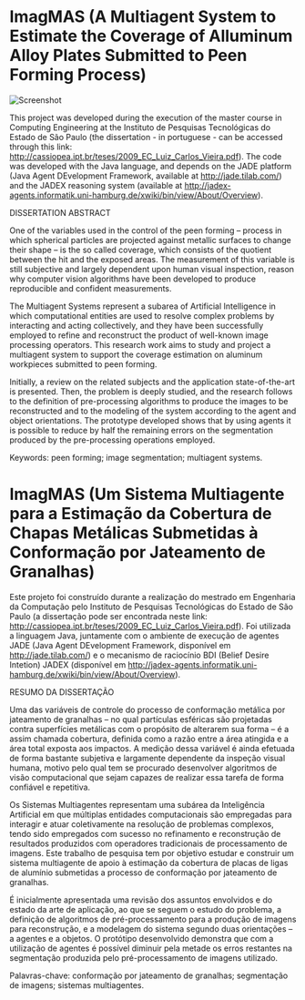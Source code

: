 ImagMAS (A Multiagent System to Estimate the Coverage of Alluminum Alloy Plates Submitted to Peen Forming Process)
=======

![Screenshot](luigivieira/ImagMAS/screeshots/screenshot3.png)

This project was developed during the execution of the master course in Computing Engineering at the Instituto de Pesquisas Tecnológicas do Estado de São Paulo (the dissertation - in portuguese - can be accessed through this link: http://cassiopea.ipt.br/teses/2009_EC_Luiz_Carlos_Vieira.pdf). The code was developed with the Java language, and depends on the JADE platform (Java Agent DEvelopment Framework, available at http://jade.tilab.com/) and the JADEX reasoning system (available at http://jadex-agents.informatik.uni-hamburg.de/xwiki/bin/view/About/Overview).

DISSERTATION ABSTRACT

One of the variables used in the control of the peen forming – process in which spherical particles are projected against metallic surfaces to change their shape – is the so called coverage, which consists of the quotient between the hit and the exposed areas. The measurement of this variable is still subjective and largely dependent upon human visual inspection, reason why computer vision algorithms have been developed to produce reproducible and confident measurements.

The Multiagent Systems represent a subarea of Artificial Intelligence in which computational entities are used to resolve complex problems by interacting and acting collectively, and they have been successfully employed to refine and reconstruct the product of well-known image processing operators. This research work aims to study and project a multiagent system to support the coverage estimation on aluminum workpieces submitted to peen forming.

Initially, a review on the related subjects and the application state-of-the-art is presented. Then, the problem is deeply studied, and the research follows to the definition of pre-processing algorithms to produce the images to be reconstructed and to the modeling of the system according to the agent and object orientations. The prototype developed shows that by using agents it is possible to reduce by half the remaining errors on the segmentation produced by the pre-processing operations employed.

Keywords: peen forming; image segmentation; multiagent systems.



ImagMAS (Um Sistema Multiagente para a Estimação da Cobertura de Chapas Metálicas Submetidas à Conformação por Jateamento de Granalhas)
=======

Este projeto foi construído durante a realização do mestrado em Engenharia da Computação pelo Instituto de Pesquisas Tecnológicas do Estado de São Paulo (a dissertação pode ser encontrada neste link: http://cassiopea.ipt.br/teses/2009_EC_Luiz_Carlos_Vieira.pdf). Foi utilizada a linguagem Java, juntamente com o ambiente de execução de agentes JADE (Java Agent DEvelopment Framework, disponível em http://jade.tilab.com/) e o mecanismo de raciocínio BDI (Belief Desire Intetion) JADEX (disponível em http://jadex-agents.informatik.uni-hamburg.de/xwiki/bin/view/About/Overview).

RESUMO DA DISSERTAÇÃO

Uma das variáveis de controle do processo de conformação metálica por jateamento de granalhas – no qual partículas esféricas são projetadas contra superfícies metálicas com o propósito de alterarem sua forma – é a assim chamada cobertura, definida como a razão entre a área atingida e a área total exposta aos impactos. A medição dessa variável é ainda efetuada de forma bastante subjetiva e largamente dependente da inspeção visual humana, motivo pelo qual tem se procurado desenvolver algoritmos de visão computacional que sejam capazes de realizar essa tarefa de forma confiável e repetitiva.

Os Sistemas Multiagentes representam uma subárea da Inteligência Artificial em que múltiplas entidades computacionais são empregadas para interagir e atuar coletivamente na resolução de problemas complexos, tendo sido empregados com sucesso no refinamento e reconstrução de resultados produzidos com operadores tradicionais de processamento de imagens. Este trabalho de pesquisa tem por objetivo estudar e construir um sistema multiagente de apoio à estimação da cobertura de placas de ligas de alumínio submetidas a processo de conformação por jateamento de granalhas.

É inicialmente apresentada uma revisão dos assuntos envolvidos e do estado da arte de aplicação, ao que se seguem o estudo do problema, a definição de algoritmos de pré-processamento para a produção de imagens para reconstrução, e a modelagem do sistema segundo duas orientações – a agentes e a objetos. O protótipo desenvolvido demonstra que com a utilização de agentes é possível diminuir pela metade os erros restantes na segmentação produzida pelo pré-processamento de imagens utilizado.

Palavras-chave: conformação por jateamento de granalhas; segmentação de imagens; sistemas multiagentes.
